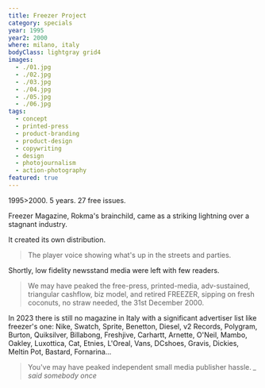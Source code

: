 ```yaml
---
title: Freezer Project
category: specials
year: 1995
year2: 2000
where: milano, italy
bodyClass: lightgray grid4
images:
  - ./01.jpg
  - ./02.jpg
  - ./03.jpg
  - ./04.jpg
  - ./05.jpg
  - ./06.jpg
tags:
  - concept
  - printed-press
  - product-branding
  - product-design
  - copywriting
  - design
  - photojournalism
  - action-photography
featured: true
---
```


1995>2000.
5 years.
27 free issues.

Freezer Magazine, Rokma's brainchild, came as a striking lightning over a stagnant industry.

It created its own distribution.

> The player voice showing what's up in the streets and parties.

Shortly, low fidelity newsstand media were left with few readers.

> We may have peaked the free-press, printed-media, adv-sustained, triangular cashflow, biz model, and retired FREEZER, sipping on fresh coconuts, no straw needed, the 31st December 2000.

In 2023 there is still no magazine in Italy with a significant advertiser list like freezer's one: Nike, Swatch, Sprite, Benetton, Diesel, v2 Records, Polygram, Burton, Quiksilver, Billabong, Freshjive, Carhartt, Arnette, O'Neil, Mambo, Oakley, Luxottica, Cat, Etnies, L'Oreal, Vans, DCshoes, Gravis, Dickies, Meltin Pot, Bastard, Fornarina...

> You've may have peaked independent small media publisher hassle.
> <cite>\_ said somebody once</cite>
